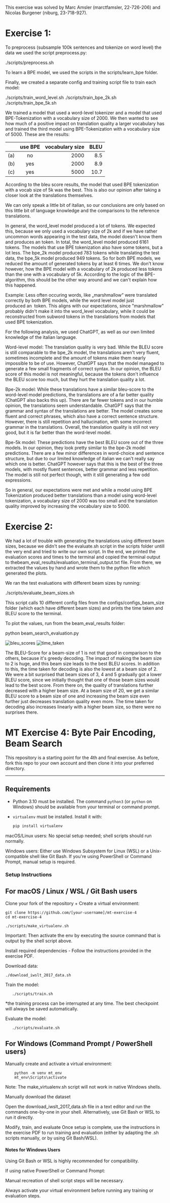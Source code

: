 This exercise was solved by Marc Amsler (marctfamsler, 22-726-206) and Nicolas Burgener (niburg, 23-718-927).

# Exercise 1:

To preprocess (subsample 100k sentences and tokenize on word level) the data we used the script preprocess.py:

./scripts/preprocess.sh

To learn a BPE model, we used the scripts in the scripts/learn_bpe folder.

Finally, we created a separate config and training script file to train each model:

./scripts/train_word_level.sh
./scripts/train_bpe_2k.sh
./scripts/train_bpe_5k.sh

We trained a model that used a word-level tokenizer and a model that used BPE-Tokenization with a vocabulary size of 2000. We then wanted to see how much of a positive impact on translation quality a larger vocabulary has and trained the third model using BPE-Tokenization with a vocabulary size of 5000. These are the results:


|       |  use BPE  | vocabulary size | BLEU |
|:------|:---------:|----------------:|-----:|
| (a)   | no        | 2000            | 8.5  |
| (b)   | yes       | 2000            | 8.9  |
| (c)   | yes       | 5000            | 10.7 |

According to the bleu score results, the model that used BPE tokenization with a vocab size of 5k was the best. This is also our opinion after taking a closer look at the translations themselves.

We can only speak a little bit of italian, so our conclusions are only based on this little bit of language knowledge and the comparisons to the reference translations.

In general, the word_level model produced a lot of <unk> tokens. We expected this, because we only used a vocabulary size of 2k and if we have rather uncommon words appearing in the test data, the model doesn't know them and produces an <unk> token. In total, the word_level model produced 6161 <unk> tokens. The models that use BPE tokenization also have some <unk> tokens, but a lot less. The bpe_2k model produced 783 <unk> tokens while translating the test data, the bpe_5k model produced 949 <unk> tokens. So for both BPE models, we reduced the amount of generated <unk> tokens by at least 6 times.
We don't know however, how the BPE model with a vocabulary of 2k produced less <unk> tokens than the one with a vocabulary of 5k. According to the logic of the BPE-algorithm, this should be the other way around and we can't explain how this happened.

Example: Less often occuring words, like „marshmallow“ were translated correctly by both BPE models, while the word level model just produced an <unk> token. This aligns with our expectations, since "marshmallow" probably didn't make it into the word_level vocabulary, while it could be reconstructed from subword tokens in the translations from models that used BPE tokenization. 

For the following analysis, we used ChatGPT, as well as our own limited knowledge of the italian language.

Word-level model: The translation quality is very bad. While the BLEU score is still comparable to the bpe_2k model, the translations aren't very fluent, sometimes incomplete and the amount of <unk> tokens make them nearly impossible to be of use. However, ChatGPT says that the model managed to generate a few small fragments of correct syntax. In our opinion, the BLEU score of this model is not meaningful, because the <unk> tokens don't influence the BLEU score too much, but they hurt the translation quality a lot.

Bpe-2k model: While these translations have a similar bleu-score to the word-level model predictions, the translations are of a far better quality (ChatGPT also backs this up). There are far fewer <unk> tokens and in our humble opinion, the translations seem understandable. ChatGPT says that the grammar and syntax of the translations are better. The model creates some fluent and correct phrases, which also have a correct sentence structure. However, there is still repetition and hallucination, with some incorrect grammar in the translations. Overall, the translation quality is still not very good, but it is far better than the word-level model. 

Bpe-5k model: These predictions have the best BLEU score out of the three models. In our opinion, they look pretty similar to the bpe-2k model predictions. There are a few minor differences in word-choice and sentence structure, but due to our limited knowledge of italian we can't really say which one is better. ChatGPT however says that this is the best of the three models, with mostly fluent sentences, better grammar and less repetition. The model is still not perfect though, with it still generating a few odd expressions. 

So in general, our expectations were met and while a model using BPE Tokenization produced better translations than a model using word-level tokenization, a vocabulary size of 2000 was too small and the translation quality improved by increasing the vocabulary size to 5000.


# Exercise 2:
We had a lot of trouble with generating the translations using different beam sizes, because we didn't see the evaluate.sh script in the scripts folder untill the very end and tried to write our own script. In the end, we printed the evaluation scores and times to the terminal and copied the terminal output to thebeam_eval_results/evaluation_terminal_output.txt file. From there, we extracted the values by hand and wrote them to the python file which generated the plots.

We ran the test evaluations with different beam sizes by running:

./scripts/evaluate_beam_sizes.sh

This script calls 10 different config files from the configs/configs_beam_size folder (which each have different beam sizes) and prints the time taken and BLEU score to the terminal.

To plot the values, run from the beam_eval_results folder:

python beam_search_evaluation.py

![bleu_scores](https://github.com/user-attachments/assets/7756a163-68a8-4234-a8e7-2fa2eca2f414)
![time_taken](https://github.com/user-attachments/assets/17b7b667-5bfb-48b8-bf3d-5f514d4e7bef)

The BLEU-Score for a beam-size of 1 is not that good in comparison to the others, because it's greedy decoding. The impact of making the beam size to 2 is huge, and this beam size leads to the best BLEU scores. In addition to this, the time taken for decoding is also the lowest at a beam size of 2. We were a bit surprised that beam sizes of 3, 4 and 5 gradually got a lower BLEU score, since we initially thought that one of those beam sizes would lead to the best score. From there on, the quality of translations further decreased with a higher beam size. At a beam size of 20, we get a similar BLEU score to a beam size of one and increasing the beam size even further just decreases translation quality even more. The time taken for decoding also increases linearly with a higher beam size, so there were no surprises there.




# MT Exercise 4: Byte Pair Encoding, Beam Search

This repository is a starting point for the 4th and final exercise. As before, fork this repo to your own account and then clone it into your preferred directory.

---

## Requirements

- Python 3.10 must be installed. The command `python3` (or `python` on Windows) should be available from your terminal or command prompt.
- `virtualenv` must be installed. Install it with:

  ```bash
  pip install virtualenv

macOS/Linux users: No special setup needed; shell scripts should run normally.

Windows users: Either use Windows Subsystem for Linux (WSL) or a Unix-compatible shell like Git Bash.
If you're using PowerShell or Command Prompt, manual setup is required.

### Setup Instructions

## For macOS / Linux / WSL / Git Bash users

Clone your fork of the repository + Create a virtual environment:
   ```
   git clone https://github.com/[your-username]/mt-exercise-4
   cd mt-exercise-4 

   ```
    ./scripts/make_virtualenv.sh

Important: Then activate the env by executing the source command that is output by the shell script above.

Install required dependencies - Follow the instructions provided in the exercise PDF.

Download data:

    ./download_iwslt_2017_data.sh


Train the model:

       ./scripts/train.sh

*the training process can be interrupted at any time. The best checkpoint will always be saved automatically.

Evaluate the model:

       ./scripts/evaluate.sh

## For Windows (Command Prompt / PowerShell users)
Manually create and activate a virtual environment:

        python -m venv mt_env
        mt_env\Scripts\activate

Note: The make_virtualenv.sh script will not work in native Windows shells.

Manually download the dataset

Open the download_iwslt_2017_data.sh file in a text editor and run the commands one-by-one in your shell.
Alternatively, use Git Bash or WSL to run it directly.

Modify, train, and evaluate
Once setup is complete, use the instructions in the exercise PDF to run training and evaluation (either by adapting the .sh scripts manually, or by using Git Bash/WSL).

#### Notes for Windows Users

  Using Git Bash or WSL is highly recommended for compatibility.

  If using native PowerShell or Command Prompt:

  Manual recreation of shell script steps will be necessary.

  Always activate your virtual environment before running any training or evaluation steps.

